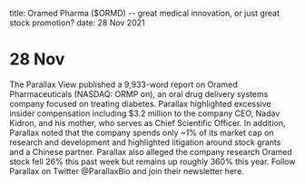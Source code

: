 title: Oramed Pharma ($ORMD) -- great medical innovation, or just great stock promotion?
date: 28 Nov 2021

# 28 Nov
The Parallax View published a 9,933-word report on Oramed Pharmaceuticals (NASDAQ: ORMP on), an oral drug delivery systems company focused on treating diabetes. Parallax highlighted excessive insider compensation including $3.2 million to the company CEO, Nadav Kidron, and his mother, who serves as Chief Scientific Officer. In addition, Parallax noted that the company spends only ~1% of its market cap on research and development and highlighted litigation around stock grants and a Chinese partner. Parallax also alleged the company research Oramed stock fell 26% this past week but remains up roughly 360% this year. Follow Parallax on Twitter @ParallaxBio and join their newsletter here.


